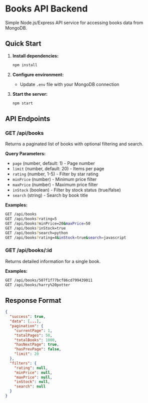 # Books API Backend

Simple Node.js/Express API service for accessing books data from MongoDB.

## Quick Start

1. **Install dependencies:**
   ```bash
   npm install
   ```

2. **Configure environment:**
   - Update `.env` file with your MongoDB connection

3. **Start the server:**
   ```bash
   npm start
   ```

## API Endpoints

### GET /api/books
Returns a paginated list of books with optional filtering and search.

**Query Parameters:**
- `page` (number, default: 1) - Page number
- `limit` (number, default: 20) - Items per page
- `rating` (number, 1-5) - Filter by star rating
- `minPrice` (number) - Minimum price filter
- `maxPrice` (number) - Maximum price filter
- `inStock` (boolean) - Filter by stock status (true/false)
- `search` (string) - Search by book title

**Examples:**
```bash
GET /api/books
GET /api/books?rating=5
GET /api/books?minPrice=20&maxPrice=50
GET /api/books?inStock=true
GET /api/books?search=python
GET /api/books?rating=4&inStock=true&search=javascript
```

### GET /api/books/:id
Returns detailed information for a single book.

**Examples:**
```bash
GET /api/books/507f1f77bcf86cd799439011
GET /api/books/harry%20potter
```

## Response Format

```json
{
  "success": true,
  "data": [...],
  "pagination": {
    "currentPage": 1,
    "totalPages": 50,
    "totalBooks": 1000,
    "hasNextPage": true,
    "hasPrevPage": false,
    "limit": 20
  },
  "filters": {
    "rating": null,
    "minPrice": null,
    "maxPrice": null,
    "inStock": null,
    "search": null
  }
}
```
